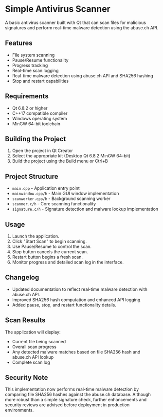 # Simple Antivirus Scanner

A basic antivirus scanner built with Qt that can scan files for malicious signatures and perform real-time malware detection using the abuse.ch API.

## Features

- File system scanning
- Pause/Resume functionality
- Progress tracking
- Real-time scan logging
- Real-time malware detection using abuse.ch API and SHA256 hashing
- Stop and restart capabilities

## Requirements

- Qt 6.8.2 or higher
- C++17 compatible compiler
- Windows operating system
- MinGW 64-bit toolchain

## Building the Project

1. Open the project in Qt Creator
2. Select the appropriate kit (Desktop Qt 6.8.2 MinGW 64-bit)
3. Build the project using the Build menu or Ctrl+B

## Project Structure

- `main.cpp` - Application entry point
- `mainwindow.cpp/h` - Main GUI window implementation
- `scanworker.cpp/h` - Background scanning worker
- `scanner.c/h` - Core scanning functionality
- `signature.c/h` - Signature detection and malware lookup implementation

## Usage

1. Launch the application.
2. Click "Start Scan" to begin scanning.
3. Use Pause/Resume to control the scan.
4. Stop button cancels the current scan.
5. Restart button begins a fresh scan.
6. Monitor progress and detailed scan log in the interface.

## Changelog
- Updated documentation to reflect real-time malware detection with abuse.ch API.
- Improved SHA256 hash computation and enhanced API logging.
- Added pause, stop, and restart functionality details.

## Scan Results

The application will display:
- Current file being scanned
- Overall scan progress
- Any detected malware matches based on file SHA256 hash and abuse.ch API lookup
- Complete scan log

## Security Note

This implementation now performs real-time malware detection by comparing file SHA256 hashes against the abuse.ch database. Although more robust than a simple signature check, further enhancements and security reviews are advised before deployment in production environments.
